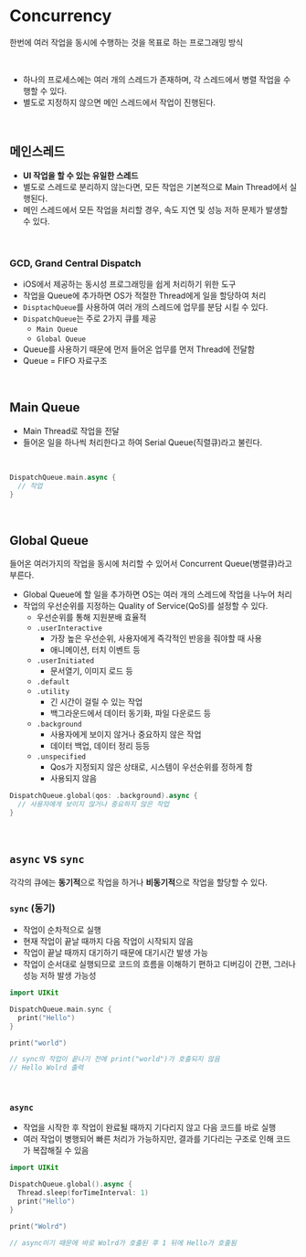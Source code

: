 # Concurrency
한번에 여러 작업을 동시에 수행하는 것을 목표로 하는 프로그래밍 방식

<br>

- 하나의 프로세스에는 여러 개의 스레드가 존재하며, 각 스레드에서 병렬 작업을 수행할 수 있다.
- 별도로 지정하지 않으면 메인 스레드에서 작업이 진행된다.

<br>

## 메인스레드
- **UI 작업을 할 수 있는 유일한 스레드**
- 별도로 스레드로 분리하지 않는다면, 모든 작업은 기본적으로 Main Thread에서 실행된다.
- 메인 스레드에서 모든 작업을 처리할 경우, 속도 지연 및 성능 저하 문제가 발생할 수 있다.

<br>

### GCD, Grand Central Dispatch
- iOS에서 제공하는 동시성 프로그래밍을 쉽게 처리하기 위한 도구
- 작업을 Queue에 추가하면 OS가 적절한 Thread에게 일을 할당하여 처리
- `DisptachQueue`를 사용하여 여러 개의 스레드에 업무를 분담 시킬 수 있다.
- `DispatchQueue`는 주로 2가지 큐를 제공
  - `Main Queue`
  - `Global Queue`
- Queue를 사용하기 때문에 먼저 들어온 업무를 먼저 Thread에 전달함
- Queue = FIFO 자료구조

<br>


## Main Queue
- Main Thread로 작업을 전달
- 들어온 일을 하나씩 처리한다고 하여 Serial Queue(직렬큐)라고 불린다.
<br>

```swift
DispatchQueue.main.async {
  // 작업
}
```

<br>

## Global Queue
들어온 여러가지의 작업을 동시에 처리할 수 있어서 Concurrent Queue(병렬큐)라고 부른다.
- Global Queue에 할 일을 추가하면 OS는 여러 개의 스레드에 작업을 나누어 처리
- 작업의 우선순위를 지정하는 Quality of Service(QoS)를 설정할 수 있다.
  - 우선순위를 통해 지원분배 효율적
  - `.userInteractive`
    - 가장 높은 우선순위, 사용자에게 즉각적인 반응을 줘야할 때 사용
    - 애니메이션, 터치 이벤트 등
  - `.userInitiated`
    - 문서열기, 이미지 로드 등
  - `.default`
  - `.utility`
    - 긴 시간이 걸릴 수 있는 작업
    - 백그라운드에서 데이터 동기화, 파일 다운로드 등
  - `.background`
    - 사용자에게 보이지 않거나 중요하지 않은 작업
    - 데이터 백업, 데이터 정리 등등
  - `.unspecified`
    - Qos가 지정되지 않은 상태로, 시스템이 우선순위를 정하게 함
    - 사용되지 않음

```swift
DispatchQueue.global(qos: .background).async {
  // 사용자에게 보이지 않거나 중요하지 않은 작업
}
```

<br>

## `async` vs `sync`
각각의 큐에는 **동기적**으로 작업을 하거나 **비동기적**으로 작업을 할당할 수 있다. 

### `sync` (동기)
- 작업이 순차적으로 실행
- 현재 작업이 끝날 때까지 다음 작업이 시작되지 않음
- 작업이 끝날 때까지 대기하기 때문에 대기시간 발생 가능
- 작업이 순서대로 실행되므로 코드의 흐름을 이해하기 편하고 디버깅이 간편, 그러나 성능 저하 발생 가능성

```swift
import UIKit

DispatchQueue.main.sync {
  print("Hello")
}

print("world")

// sync의 작업이 끝나기 전에 print("world")가 호출되지 않음
// Hello Wolrd 출력
```

<br>

### `async`
- 작업을 시작한 후 작업이 완료될 때까지 기다리지 않고 다음 코드를 바로 실행
- 여러 작업이 병행되어 빠른 처리가 가능하지만, 결과를 기다리는 구조로 인해 코드가 복잡해질 수 있음

```swift
import UIKit

DispatchQueue.global().async {
  Thread.sleep(forTimeInterval: 1)
  print("Hello")
}

print("Wolrd")

// async이기 때문에 바로 Wolrd가 호출된 후 1 뒤에 Hello가 호출됨

```
